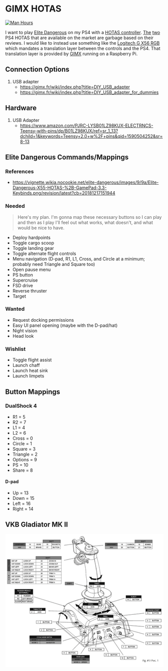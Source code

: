 # GIMX HOTAS

[![Man Hours](https://img.shields.io/endpoint?url=https%3A%2F%2Fmh.jessemillar.com%2Fhours%3Frepo%3Dhttps%3A%2F%2Fgithub.com%2Fjessemillar%2Fgimx-hotas.git)](https://jessemillar.com/r/man-hours)

I want to play [Elite Dangerous](https://www.elitedangerous.com/) on my PS4 with a [HOTAS controller](https://en.wikipedia.org/wiki/HOTAS). [The](https://www.thrustmaster.com/en_US/products/tflight-hotas-4) [two](https://www.amazon.com/Combat-Hotas-Flight-Stick-PlayStation-4/dp/B01A0P8NBC) PS4 HOTAS that are available on the market are garbage based on their reviews. I would like to instead use something like the [Logitech G X56 RGB](https://camelcamelcamel.com/product/B079P6SSHP) which mandates a translation layer between the controls and the PS4. That translation layer is provided by [GIMX](https://blog.gimx.fr/) running on a Raspberry Pi.

## Connection Options

1. USB adapter
	- https://gimx.fr/wiki/index.php?title=DIY_USB_adapter
	- https://gimx.fr/wiki/index.php?title=DIY_USB_adapter_for_dummies

## Hardware

1. USB Adapter
	- https://www.amazon.com/PJRC-LYSB01LZ98KUX-ELECTRNCS-Teensy-with-pins/dp/B01LZ98KUX/ref=sr_1_13?dchild=1&keywords=Teensy+2.0+w%2F+pins&qid=1590504252&sr=8-13

## Elite Dangerous Commands/Mappings

### References

- https://vignette.wikia.nocookie.net/elite-dangerous/images/9/9a/Elite-Dangerous-X55-HOTAS-%2B-GamePad-3.3-Keybinds.png/revision/latest?cb=20181217151944

### Needed

> Here's my plan. I'm gonna map these necessary buttons so I can play and then as I play I'll feel out what works, what doesn't, and what would be nice to have.

- Deploy hardpoints
- Toggle cargo scoop
- Toggle landing gear
- Toggle alternate flight controls
- Menu navigation (D-pad, R1, L1, Cross, and Circle at a minimum; probably need Triangle and Square too)
- Open pause menu
- PS button
- Supercruise
- FSD drive
- Reverse thruster
- Target

### Wanted

- Request docking permissions
- Easy UI panel opening (maybe with the D-pad/hat)
- Night vision
- Head look

### Wishlist

- Toggle flight assist
- Launch chaff
- Launch heat sink
- Launch limpets

## Button Mappings

### DualShock 4

- R1 = 5
- R2 = 7
- L1 = 4
- L2 = 6
- Cross = 0
- Circle = 1
- Square = 3
- Triangle = 2
- Options = 9
- PS = 10
- Share = 8

#### D-pad

- Up = 13
- Down = 15
- Left = 16
- Right = 14

## VKB Gladiator MK II

![VKB Gladiator MK II Mapping Diagram](vkb-gladiator-mk-ii-mapping.png)
